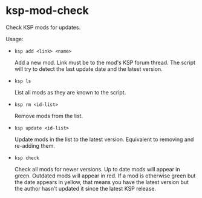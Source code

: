 ksp-mod-check
=============

Check KSP mods for updates.

Usage:

* `ksp add <link> <name>`

  Add a new mod. Link must be to the mod's KSP forum thread. The script will try to detect the last update date and the latest version.

* `ksp ls`

  List all mods as they are known to the script.

* `ksp rm <id-list>`

  Remove mods from the list.

* `ksp update <id-list>`

  Update mods in the list to the latest version. Equivalent to removing and re-adding them.

* `ksp check`

  Check all mods for newer versions. Up to date mods will appear in green. Outdated mods will appear in red. If a mod is otherwise green but the date appears in yellow, that means you have the latest version but the author hasn't updated it since the latest KSP release.
